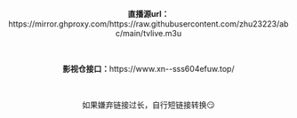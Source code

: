 <p align="center"><b>直播源url：</b>https://mirror.ghproxy.com/https://raw.githubusercontent.com/zhu23223/abc/main/tvlive.m3u</p></br>
<p align="center"><b>影视仓接口：</b>https://www.xn--sss604efuw.top/</p></br>
<p align="center">如果嫌弃链接过长，自行短链接转换😏</p>
